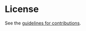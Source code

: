 # License

See the
[guidelines for contributions](https://github.com/taps-api/drafts/blob/master/CONTRIBUTING.md).
